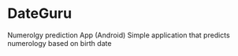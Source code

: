 # DateGuru
Numerolgy prediction App (Android)
Simple application that predicts numerology based on birth date


